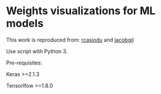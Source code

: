 # Weights visualizations for ML models

This work is reproduced from: [rcasiodu](https://github.com/rcasiodu) and [jacobgil](https://github.com/jacobgil)

Use script with Python 3.

Pre-requisites:

Keras >=2.1.3

Tensorlfow >=1.8.0

